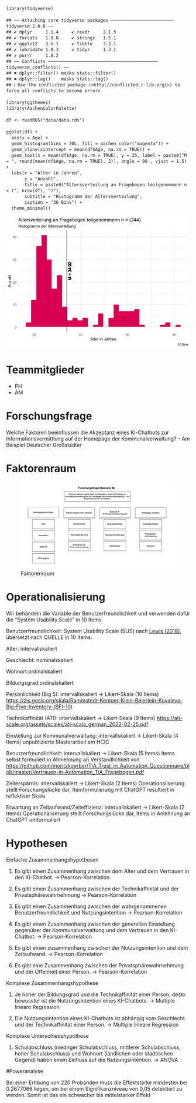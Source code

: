     library(tidyverse)

    ## ── Attaching core tidyverse packages ──────────────────────── tidyverse 2.0.0 ──
    ## ✔ dplyr     1.1.4     ✔ readr     2.1.5
    ## ✔ forcats   1.0.0     ✔ stringr   1.5.1
    ## ✔ ggplot2   3.5.1     ✔ tibble    3.2.1
    ## ✔ lubridate 1.9.3     ✔ tidyr     1.3.1
    ## ✔ purrr     1.0.2     
    ## ── Conflicts ────────────────────────────────────────── tidyverse_conflicts() ──
    ## ✖ dplyr::filter() masks stats::filter()
    ## ✖ dplyr::lag()    masks stats::lag()
    ## ℹ Use the conflicted package (<http://conflicted.r-lib.org/>) to force all conflicts to become errors

    library(ggthemes)
    library(AachenColorPalette)

    df <- readRDS("data/data.rds")

    ggplot(df) +
      aes(x = Age) +
      geom_histogram(bins = 30L, fill = aachen_color("magenta")) +
      geom_vline(xintercept = mean(df$Age, na.rm = TRUE)) +
      geom_text(x = mean(df$Age, na.rm = TRUE), y = 25, label = paste0("M = ", round(mean(df$Age, na.rm = TRUE), 2)), angle = 90 , vjust = 1.5) +
      labs(x = "Alter in Jahren", 
           y = "Anzahl", 
           title = paste0("Altersverteilung an Fragebogen teilgenommenn n = (", nrow(df), ")"),
           subtitle = "Histogramm der Altersverteilung", 
           caption = "30 Bins") +
      theme_minimal()

![](Readme_files/figure-markdown_strict/unnamed-chunk-2-1.png)

# Teammitglieder

-   PH
-   AM

# Forschungsfrage

Welche Faktoren beeinflussen die Akzeptanz eines KI-Chatbots zur
Informationsvermittlung auf der Homepage der Kommunalverwaltung? - Am
Beispiel Deutscher Großstädter

# Faktorenraum

<figure>
<img src="readme_files/Faktorenraum.png" alt="Faktorenraum" />
<figcaption aria-hidden="true">Faktorenraum</figcaption>
</figure>

# Operationalisierung

Wir behandeln die Variable der Benutzerfreundlichkeit und verwenden
dafür die “System Usability Scale” in 10 Items.

Benutzerfreundlichkeit: System Usability Scale (SUS) nach [Lewis
(2018)](https://doi.org/10.1080/10447318.2018.1455307 "Lewis, J. R. (2018). The System Usability Scale: Past, Present, and Future. International Journal of Human-Computer Interaction, 34(7), 577–590. https://doi.org/10.1080/10447318.2018.1455307"),
übersetzt nach QUELLE in 10 Items.

Alter: intervallskaliert

Geschlecht: nominalskaliert

Wohnort:ordinalskaliert

Bildungsgrad:ordinalskaliert

Persönlichkeit (Big 5): intervallskaliert -&gt; Likert-Skala (10 Items)
<https://zis.gesis.org/skala/Rammstedt-Kemper-Klein-Beierlein-Kovaleva-Big-Five-Inventory-(BFI-10)>

Technikaffinität (ATI): intervallskaliert -&gt; Likert-Skala (9 Items)
<https://ati-scale.org/assets/scales/ati-scala_german_2022-02-25.pdf>

Einstellung zur Kommunalverwaltung: intervallskaliert -&gt; Likert-Skala
(4 Items) unpublizierte Masterarbeit am HCIC

Benutzerfreundlichkeit: intervallskaliert -&gt; Likert-Skala (5 Items)
Items selbst formuliert in Ahnlehnung an Verständlichkeit von
<https://github.com/moritzkoerber/TiA_Trust_in_Automation_Questionnaire/blob/master/Vertrauen-in-Automation_TiA_Fragebogen.pdf>

Zeitersparnis: intervallskaliert -&gt; Likert-Skala (2 Items)
Operationaliserung stellt Forschungslücke dar, Itemformulierung mit
ChatGPT resultiert in reflektiver Skala

Erwartung an Zeitaufwand/Zeiteffizienz: intervallskaliert -&gt;
Likert-Skala (2 Items) Operationaliserung stellt Forschungslücke dar,
Items in Anlehnung an ChatGPT umformuliert

# Hypothesen

Einfache Zusammenhangshypothesen

1.  Es gibt einen Zusammenhang zwischen dem Alter und dem Vertrauen in
    den KI-Chatbot. -&gt; Pearson-Korrelation

2.  Es gibt einen Zusammenhang zwischen der Technikaffinität und der
    Privatsphärewahrnehmung -&gt; Pearson-Korrelation

3.  Es gibt einen Zusammenhang zwischen der wahrgenommenen
    Benutzerfreundlichkeit und Nutzungsintention -&gt;
    Pearson-Korrelation

4.  Es gibt einen Zusammenhang zwischen der generellen Einstellung
    gegenüber der Kommunalverwaltung und dem Vertrauen in den
    KI-Chatbot. -&gt; Pearson-Korrelation

5.  Es gibt einen zusammenhang zwischen der Nutzungsintention und dem
    Zeitaufwand. -&gt; Pearson-Korrelation

6.  Es gibt eine Zusammenhang zwischen der Privatsphärewahrnehmung und
    der Offenheit einer Person. -&gt; Pearson-Korrelation

Komplexe Zusammenhangshypothese

1.  Je höher der Bildungsgrad und die Technikaffinität einer Person,
    desto bewusster ist die Nutzungsintention eines KI-Chatbots. -&gt;
    Multiple lineare Regression

2.  Die Nutzungsintention eines KI-Chatbots ist abhängig vom Geschlecht
    und der Technikaffinität einer Person. -&gt; Multiple lineare
    Regression

Komplexe Unterschiedshypothese

1.  Schulabschluss (niedriger Schulabschluss, mittlerer Schulabschluss,
    hoher Schulabschluss) und Wohnort (ländlichen oder städtischen
    Gegend) haben einen Einfluss auf die Nutzungsintention. -&gt; ANOVA

\#Poweranalyse

Bei einer Erhbung von 220 Probanden muss die Effektstärke mindesten bei
0.2677066 liegen, um bei einem Signifikanzniveau von 0,05 detektiert zu
werden. Somit ist das ein schwacher bis mittelstarker Effekt
